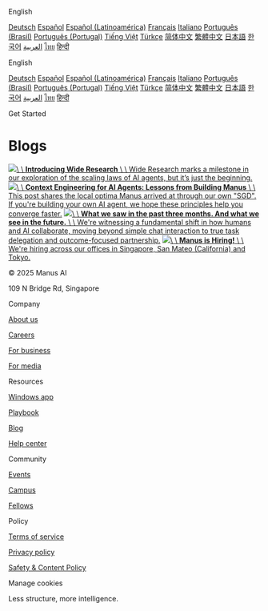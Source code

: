English

[Deutsch](https://manus.im/de/blog) [Español](https://manus.im/es/blog) [Español (Latinoamérica)](https://manus.im/es-419/blog) [Français](https://manus.im/fr/blog) [Italiano](https://manus.im/it/blog) [Português (Brasil)](https://manus.im/pt-br/blog) [Português (Portugal)](https://manus.im/pt-pt/blog) [Tiếng Việt](https://manus.im/vi/blog) [Türkçe](https://manus.im/tr/blog) [简体中文](https://manus.im/zh-cn/blog) [繁體中文](https://manus.im/zh-tw/blog) [日本語](https://manus.im/ja/blog) [한국어](https://manus.im/ko/blog) [العربية](https://manus.im/ar/blog) [ไทย](https://manus.im/th/blog) [हिन्दी](https://manus.im/hi/blog)

English

[Deutsch](https://manus.im/de/blog) [Español](https://manus.im/es/blog) [Español (Latinoamérica)](https://manus.im/es-419/blog) [Français](https://manus.im/fr/blog) [Italiano](https://manus.im/it/blog) [Português (Brasil)](https://manus.im/pt-br/blog) [Português (Portugal)](https://manus.im/pt-pt/blog) [Tiếng Việt](https://manus.im/vi/blog) [Türkçe](https://manus.im/tr/blog) [简体中文](https://manus.im/zh-cn/blog) [繁體中文](https://manus.im/zh-tw/blog) [日本語](https://manus.im/ja/blog) [한국어](https://manus.im/ko/blog) [العربية](https://manus.im/ar/blog) [ไทย](https://manus.im/th/blog) [हिन्दी](https://manus.im/hi/blog)

Get Started

# Blogs

[![](https://d1oupeiobkpcny.cloudfront.net/assets/dashboard/materials/2025/07/31/cd3dd078490bf950774ab686d2653563b649c365f062e943fc0c6e2c2e995a16.webp)\\
\\
**Introducing Wide Research** \\
\\
Wide Research marks a milestone in our exploration of the scaling laws of AI agents, but it’s just the beginning.](https://manus.im/blog/introducing-wide-research) [![](https://files.manuscdn.com/assets/dashboard/materials/2025/07/18/eaafe9e6a174b29458c314ccc225dbdd39a7c9d66e60786235165d9aba23f578.webp)\\
\\
**Context Engineering for AI Agents: Lessons from Building Manus** \\
\\
This post shares the local optima Manus arrived at through our own "SGD". If you're building your own AI agent, we hope these principles help you converge faster.](https://manus.im/blog/Context-Engineering-for-AI-Agents-Lessons-from-Building-Manus) [![](https://files.manuscdn.com/assets/dashboard/materials/2025/06/26/f11d364ef75fce0c03da742b82511bc542883c6a88945f7c3b51d06dfe7f1a62.webp)\\
\\
**What we saw in the past three months. And what we see in the future.** \\
\\
We're witnessing a fundamental shift in how humans and AI collaborate, moving beyond simple chat interaction to true task delegation and outcome-focused partnership.](https://manus.im/blog/what-we-saw-in-the-past-three-months-and-what-we-see-in-the-future) [![](https://files.manuscdn.com/assets/dashboard/materials/2025/06/13/5e6b76bb767e592c5eac84cba04ec303dbf62e5ffd8f32b72999b6e76d65ecde.webp)\\
\\
**Manus is Hiring!** \\
\\
We're hiring across our offices in Singapore, San Mateo (California) and Tokyo.](https://manus.im/blog/manus-is-hiring)

© 2025 Manus AI

109 N Bridge Rd, Singapore

Company

[About us](https://manus.im/about)

[Careers](https://manus.im/careers)

[For business](mailto:contact@manus.im)

[For media](mailto:media@manus.im)

Resources

[Windows app](https://apps.microsoft.com/detail/9phv7m7v4s5l)

[Playbook](https://manus.im/playbook)

[Blog](https://manus.im/blog)

[Help center](https://help.manus.im/)

Community

[Events](https://events.manus.im/)

[Campus](https://manus.im/edu)

[Fellows](https://manus.im/fellows)

Policy

[Terms of service](https://manus.im/terms)

[Privacy policy](https://manus.im/privacy)

[Safety & Content Policy](https://manus.im/content-policy)

Manage cookies

Less structure, more intelligence.